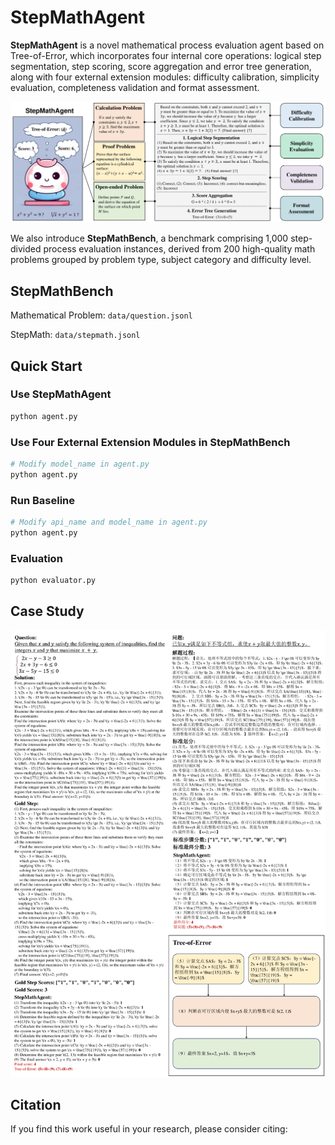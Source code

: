 # StepMathAgent

**StepMathAgent** is a novel mathematical process evaluation agent based on Tree-of-Error, which incorporates four internal core operations: logical step segmentation, step scoring, score aggregation and error tree generation, along with four external extension modules: difficulty calibration, simplicity evaluation, completeness validation and format assessment.

![Architecture](./assets/model.png)

We also introduce **StepMathBench**, a benchmark comprising 1,000 step-divided process evaluation instances, derived from 200 high-quality math problems grouped by problem type, subject category and difficulty level.

## StepMathBench

Mathematical Problem: `data/question.jsonl`

StepMath: `data/stepmath.jsonl`

## Quick Start

### Use StepMathAgent

```python
python agent.py
```

### Use Four External Extension Modules in StepMathBench

```python
# Modify model_name in agent.py
python agent.py
```

### Run Baseline

```python
# Modify api_name and model_name in agent.py
python agent.py
```

### Evaluation

```python
python evaluator.py
```

## Case Study

![Case](./assets/case.png)

## Citation

If you find this work useful in your research, please consider citing:

```

```